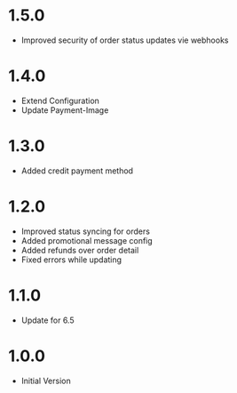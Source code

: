 # 1.5.0
- Improved security of order status updates vie webhooks
# 1.4.0
- Extend Configuration
- Update Payment-Image
# 1.3.0
- Added credit payment method
# 1.2.0
- Improved status syncing for orders
- Added promotional message config
- Added refunds over order detail
- Fixed errors while updating
# 1.1.0
- Update for 6.5
# 1.0.0
- Initial Version

